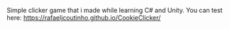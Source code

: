 Simple clicker game that i made while learning C# and Unity.
You can test here:
https://rafaeljcoutinho.github.io/CookieClicker/
